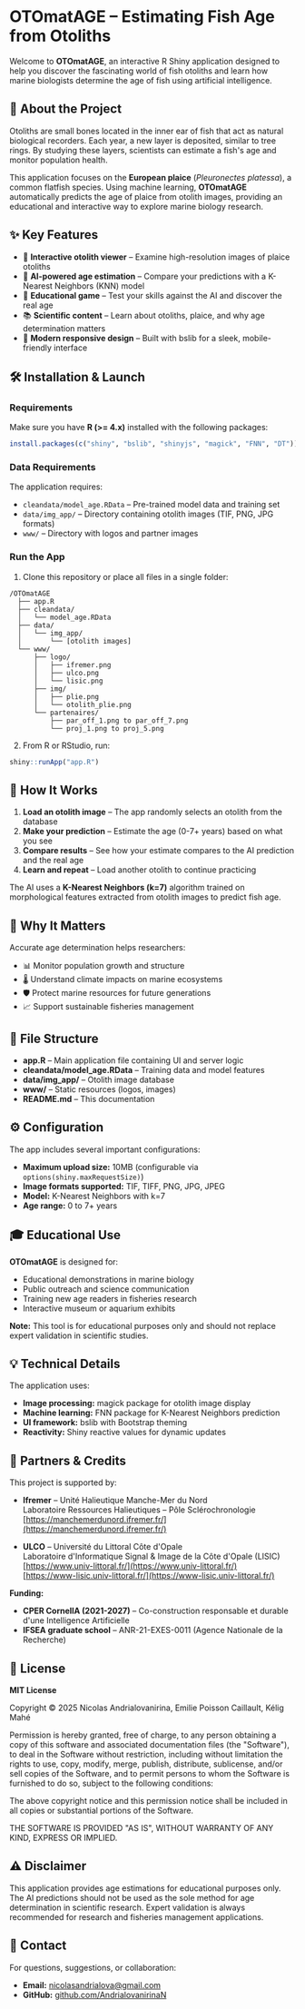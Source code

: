 # OTOmatAGE – Estimating Fish Age from Otoliths

Welcome to **OTOmatAGE**, an interactive R Shiny application designed to help 
you discover the fascinating world of fish otoliths and learn how marine 
biologists determine the age of fish using artificial intelligence.

## 🌊 About the Project

Otoliths are small bones located in the inner ear of fish that act as natural 
biological recorders. Each year, a new layer is deposited, similar to tree rings. 
By studying these layers, scientists can estimate a fish's age and monitor population health.

This application focuses on the **European plaice** (*Pleuronectes platessa*), 
a common flatfish species. Using machine learning, **OTOmatAGE** automatically 
predicts the age of plaice from otolith images, providing an educational and 
interactive way to explore marine biology research.

## ✨ Key Features

- 🔬 **Interactive otolith viewer** – Examine high-resolution images of plaice otoliths
- 🧠 **AI-powered age estimation** – Compare your predictions with a K-Nearest Neighbors (KNN) model
- 🎯 **Educational game** – Test your skills against the AI and discover the real age
- 📚 **Scientific content** – Learn about otoliths, plaice, and why age determination matters
- 🎨 **Modern responsive design** – Built with bslib for a sleek, mobile-friendly interface

## 🛠️ Installation & Launch

### Requirements

Make sure you have **R (>= 4.x)** installed with the following packages:

```r
install.packages(c("shiny", "bslib", "shinyjs", "magick", "FNN", "DT"))
```

### Data Requirements

The application requires:
- `cleandata/model_age.RData` – Pre-trained model data and training set
- `data/img_app/` – Directory containing otolith images (TIF, PNG, JPG formats)
- `www/` – Directory with logos and partner images

### Run the App

1. Clone this repository or place all files in a single folder:

```
/OTOmatAGE
  ├── app.R
  ├── cleandata/
  │   └── model_age.RData
  ├── data/
  │   └── img_app/
  │       └── [otolith images]
  └── www/
      ├── logo/
      │   ├── ifremer.png
      │   ├── ulco.png
      │   └── lisic.png
      ├── img/
      │   ├── plie.png
      │   └── otolith_plie.png
      └── partenaires/
          ├── par_off_1.png to par_off_7.png
          └── proj_1.png to proj_5.png
```

2. From R or RStudio, run:

```r
shiny::runApp("app.R")
```

## 📖 How It Works

1. **Load an otolith image** – The app randomly selects an otolith from the database
2. **Make your prediction** – Estimate the age (0-7+ years) based on what you see
3. **Compare results** – See how your estimate compares to the AI prediction and the real age
4. **Learn and repeat** – Load another otolith to continue practicing

The AI uses a **K-Nearest Neighbors (k=7)** algorithm trained on morphological features extracted from otolith images to predict fish age.

## 🔬 Why It Matters

Accurate age determination helps researchers:

- 📊 Monitor population growth and structure
- 🌡️ Understand climate impacts on marine ecosystems
- 🛡️ Protect marine resources for future generations
- 📈 Support sustainable fisheries management

## 📂 File Structure

- **app.R** – Main application file containing UI and server logic
- **cleandata/model_age.RData** – Training data and model features
- **data/img_app/** – Otolith image database
- **www/** – Static resources (logos, images)
- **README.md** – This documentation

## ⚙️ Configuration

The app includes several important configurations:

- **Maximum upload size:** 10MB (configurable via `options(shiny.maxRequestSize)`)
- **Image formats supported:** TIF, TIFF, PNG, JPG, JPEG
- **Model:** K-Nearest Neighbors with k=7
- **Age range:** 0 to 7+ years

## 🎓 Educational Use

**OTOmatAGE** is designed for:

- Educational demonstrations in marine biology
- Public outreach and science communication
- Training new age readers in fisheries research
- Interactive museum or aquarium exhibits

**Note:** This tool is for educational purposes only and should not replace expert validation in scientific studies.

## 💡 Technical Details

The application uses:

- **Image processing:** magick package for otolith image display
- **Machine learning:** FNN package for K-Nearest Neighbors prediction
- **UI framework:** bslib with Bootstrap theming
- **Reactivity:** Shiny reactive values for dynamic updates

## 👥 Partners & Credits

This project is supported by:

- **Ifremer** – Unité Halieutique Manche-Mer du Nord  
  Laboratoire Ressources Halieutiques – Pôle Sclérochronologie  
  [https://manchemerdunord.ifremer.fr/](https://manchemerdunord.ifremer.fr/)

- **ULCO** – Université du Littoral Côte d'Opale  
  Laboratoire d'Informatique Signal & Image de la Côte d'Opale (LISIC)  
  [https://www.univ-littoral.fr/](https://www.univ-littoral.fr/)  
  [https://www-lisic.univ-littoral.fr/](https://www-lisic.univ-littoral.fr/)

**Funding:**

- **CPER CornelIA (2021-2027)** – Co-construction responsable et durable d'une Intelligence Artificielle
- **IFSEA graduate school** – ANR-21-EXES-0011 (Agence Nationale de la Recherche)

## 📜 License

**MIT License**

Copyright © 2025 Nicolas Andrialovanirina, Emilie Poisson Caillault, Kélig Mahé

Permission is hereby granted, free of charge, to any person obtaining a copy of this software and associated documentation files (the "Software"), to deal in the Software without restriction, including without limitation the rights to use, copy, modify, merge, publish, distribute, sublicense, and/or sell copies of the Software, and to permit persons to whom the Software is furnished to do so, subject to the following conditions:

The above copyright notice and this permission notice shall be included in all copies or substantial portions of the Software.

THE SOFTWARE IS PROVIDED "AS IS", WITHOUT WARRANTY OF ANY KIND, EXPRESS OR IMPLIED.

## ⚠️ Disclaimer

This application provides age estimations for educational purposes only. The AI predictions should not be used as the sole method for age determination in scientific research. Expert validation is always recommended for research and fisheries management applications.

## 💬 Contact

For questions, suggestions, or collaboration:

- **Email:** nicolasandrialova@gmail.com
- **GitHub:** [github.com/AndrialovanirinaN](https://github.com/AndrialovanirinaN)
